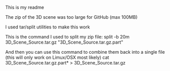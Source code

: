 This is my readme

The zip of the 3D scene was too large for GitHub (max 100MB)

I used tar/split utilities to make this work

This is the command I used to split my zip file:
split -b 20m 3D_Scene_Source.tar.gz "3D_Scene_Source.tar.gz.part"

And then you can use this command to combine them back into a single file (this will only work on Limux/OSX most likely)
cat 3D_Scene_Source.tar.gz.part* > 3D_Scene_Source.tar.gz
